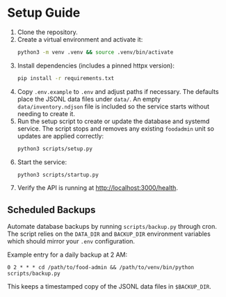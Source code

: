 # Setup Guide

1. Clone the repository.
2. Create a virtual environment and activate it:
   ```bash
   python3 -m venv .venv && source .venv/bin/activate
   ```
3. Install dependencies (includes a pinned httpx version):
   ```bash
   pip install -r requirements.txt
   ```
4. Copy `.env.example` to `.env` and adjust paths if necessary. The defaults place
   the JSONL data files under `data/`. An empty `data/inventory.ndjson` file is
   included so the service starts without needing to create it.
5. Run the setup script to create or update the database and systemd service.
   The script stops and removes any existing `foodadmin` unit so updates are
   applied correctly:
   ```bash
   python3 scripts/setup.py
   ```
6. Start the service:
   ```bash
   python3 scripts/startup.py
   ```
7. Verify the API is running at [http://localhost:3000/health](http://localhost:3000/health).

## Scheduled Backups

Automate database backups by running `scripts/backup.py` through cron. The script relies on the `DATA_DIR` and `BACKUP_DIR` environment variables which should mirror your `.env` configuration.

Example entry for a daily backup at 2 AM:

```cron
0 2 * * * cd /path/to/food-admin && /path/to/venv/bin/python scripts/backup.py
```

This keeps a timestamped copy of the JSONL data files in `$BACKUP_DIR`.
